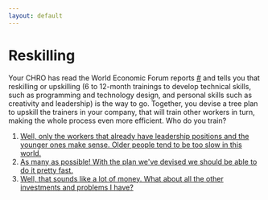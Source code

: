 ```yaml
---
layout: default
---
```


# Reskilling

Your CHRO has read the World Economic Forum reports [#](https://sararodrig.github.io/workforce-future/references) and tells you that reskilling or upskilling (6 to 12-month trainings to develop technical skills, such as programming and technology design, and personal skills such as creativity and leadership) is the way to go. Together, you devise a tree plan to upskill the trainers in your company, that will train other workers in turn, making the whole process even more efficient. Who do you train?

1. [Well, only the workers that already have leadership positions and the younger ones make sense. Older people tend to be too slow in this world.](./scenario-11)
2. [As many as possible! With the plan we've devised we should be able to do it pretty fast.](./scenario-13)
3. [Well, that sounds like a lot of money. What about all the other investments and problems I have?](./scenario-14)
